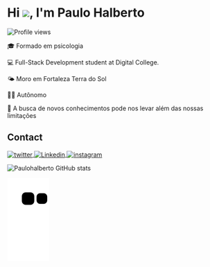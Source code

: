 <h1 align="left">Hi <img src="https://raw.githubusercontent.com/kaueMarques/kaueMarques/master/hi.gif" height="30px">, I'm Paulo Halberto</h1>
<p align="left"> <img src="https://komarev.com/ghpvc/?username=paulohalberto&color=blue" alt="Profile views" /> </p>

🎓 Formado em psicologia

💻 Full-Stack Development student at Digital College.

🌤️ Moro em Fortaleza Terra do Sol

👨‍💼 Autônomo 

🚀 A busca de novos conhecimentos pode nos levar além das nossas limitações
## Contact

<a href="https://twitter.com/paulohalbertoo" target="_blank">
<img align="center" src="https://img.shields.io/badge/-paulohalberto-05122A?style=flat&logo=twitter" alt="twitter"/>
</a>
<a href="https://www.linkedin.com/in/paulo-halberto-0922b4193/" target="_blank">
<img align="center" src="https://img.shields.io/badge/-pautohalberto-05122A?style=flat&logo=linkedin" alt="Linkedin"/>
</a>
<a href="https://www.instagram.com/paulohalbertoo/" target="_blank">
<img align="center" src="https://img.shields.io/badge/-paulohalbertoo-05122A?style=flat&logo=instagram" alt="instagram"/>
</a>


![Paulohalberto GitHub stats](https://github-readme-stats.vercel.app/api?username=paulohalberto&show_icons=true&theme=gruvbox)


![ cobra gif ](https://github.com/devalexandre/devalexandre/blob/output/github-contribution-grid-snake.svg)




<!--
**paulohalberto/paulohalberto** is a ✨ _special_ ✨ repository because its `README.md` (this file) appears on your GitHub profile.

Here are some ideas to get you started:

- 🔭 I’m currently working on ...
- 🌱 I’m currently learning ...
- 👯 I’m looking to collaborate on ...
- 🤔 I’m looking for help with ...
- 💬 Ask me about ...
- 📫 How to reach me: ...
- 😄 Pronouns: ...
- ⚡ Fun fact: ...
-->
